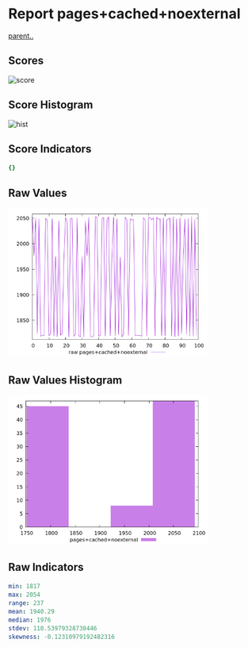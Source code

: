 # Report pages+cached+noexternal

[parent..](./..)  


## Scores

![score](./score.png)  

## Score Histogram

![hist](./hist.png)  

## Score Indicators

```yaml
{}

```

## Raw Values

![raw](./raw.png)  

## Raw Values Histogram

![raw hist](./raw_hist.png)  

## Raw Indicators

```yaml
min: 1817
max: 2054
range: 237
mean: 1940.29
median: 1976
stdev: 110.53979328730446
skewness: -0.12310979192482316

```

<style>
  img {
    max-width: 80%;
  }
</style>
      
